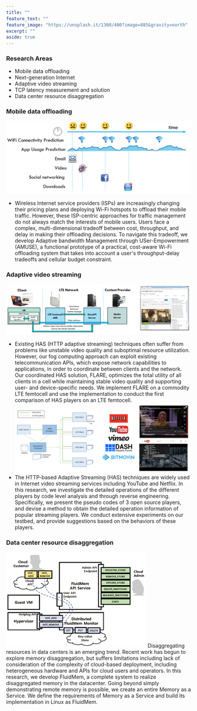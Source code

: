 ```yaml
---
title: ""
feature_text: ""
feature_image: "https://unsplash.it/1300/400?image=885&gravity=north"
excerpt: ""
aside: true
---
```

### Research Areas
* Mobile data offloading
* Next-generation Internet
* Adaptive video streaming
* TCP latency measurement and solution 
* Data center resource disaggregation

### Mobile data offloading
![amuse](assets/amuse.png)
* Wireless Internet service providers (ISPs) are increasingly changing their pricing plans and deploying Wi-Fi hotspots to offload their mobile traffic. However, these ISP-centric approaches for traffic management do not always match the interests of mobile users. Users face a complex, multi-dimensional tradeoff between cost, throughput, and delay in making their offloading decisions. To navigate this tradeoff, we develop Adaptive bandwidth Management through USer-Empowerment (AMUSE), a functional prototype of a practical, cost-aware Wi-Fi offloading system that takes into account a user's throughput-delay tradeoffs and cellular budget constraint. 

### Adaptive video streaming
![flare](assets/flare.png)
* Existing HAS (HTTP adaptive streaming) techniques often suffer from problems like unstable video quality and suboptimal resource utilization. However, our fog computing approach can exploit existing telecommunication APIs, which expose network capabilities to applications, in order to coordinate between clients and the network. Our coordinated HAS solution, FLARE, optimizes the total utility of all clients in a cell while maintaining stable video quality and supporting user- and device-specific needs. We implement FLARE on a commodity LTE femtocell and use the implementation to conduct the first comparison of HAS players on an LTE femtocell.
![experimental_evaluation](assets/comnet.png)
* The HTTP-based Adaptive Streaming (HAS) techniques are widely used in Internet video streaming services including YouTube and Netflix. In this research, we investigate the detailed operations of the different players by code level analysis and through reverse engineering. Specifically, we present the pseudo codes of 3 open source players, and devise a method to obtain the detailed operation information of popular streaming players. We conduct extensive experiments on our testbed, and provide suggestions based on the behaviors of these players.

### Data center resource disaggregation
![fluidmem](assets/fluidmem.png)
Disaggregating resources in data centers is an emerging trend. Recent work has begun to explore memory disaggregation, but suffers limitations including lack of consideration of the complexity of cloud-based deployment, including heterogeneous hardware and APIs for cloud users and operators. In this research, we develop FluidMem, a complete system to realize disaggregated memory in the datacenter. Going beyond simply demonstrating remote memory is possible, we create an entire Memory as a Service. We define the requirements of Memory as a Service and build its implementation in Linux as FluidMem. 
